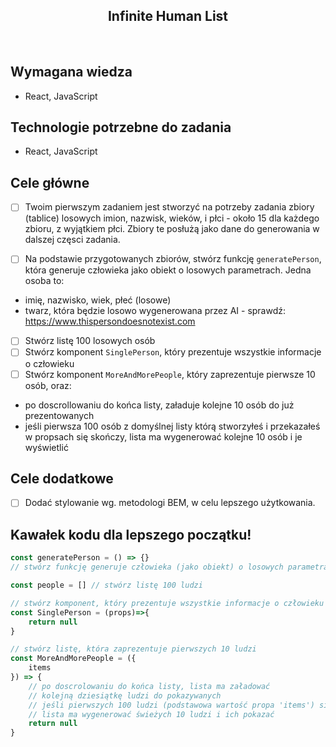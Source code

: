 <h2 align="center">Infinite Human List</h2>

<br>

## Wymagana wiedza

- React, JavaScript


## Technologie potrzebne do zadania

- React, JavaScript

## Cele główne
* [ ] Twoim pierwszym zadaniem jest stworzyć na potrzeby zadania zbiory (tablice) losowych imion, nazwisk, wieków, i płci - około 15 dla każdego zbioru, z wyjątkiem płci. Zbiory te posłużą jako dane do generowania w dalszej częsci zadania.

* [ ] Na podstawie przygotowanych zbiorów, stwórz funkcję `generatePerson`, która generuje człowieka jako obiekt o losowych parametrach. Jedna osoba to:
- imię, nazwisko, wiek, płeć (losowe)
- twarz, która będzie losowo wygenerowana przez AI - sprawdź: https://www.thispersondoesnotexist.com

* [ ] Stwórz listę 100 losowych osób
* [ ] Stwórz komponent `SinglePerson`, który prezentuje wszystkie informacje o człowieku
* [ ] Stwórz komponent `MoreAndMorePeople`, który zaprezentuje pierwsze 10 osób, oraz:
- po doscrollowaniu do końca listy, załaduje kolejne 10 osób do już prezentowanych
- jeśli pierwsza 100 osób z domyślnej listy którą stworzyłeś i przekazałeś w propsach się skończy, lista ma wygenerować kolejne 10 osób i je wyświetlić

## Cele dodatkowe

* [ ] Dodać stylowanie wg. metodologi BEM, w celu lepszego użytkowania.

## Kawałek kodu dla lepszego początku!

```javascript
const generatePerson = () => {}
// stwórz funkcję generuje człowieka (jako obiekt) o losowych parametrach

const people = [] // stwórz listę 100 ludzi

// stwórz komponent, który prezentuje wszystkie informacje o człowieku
const SinglePerson = (props)=>{
    return null
}

// stwórz listę, która zaprezentuje pierwszych 10 ludzi
const MoreAndMorePeople = ({
    items
}) => {
    // po doscrolowaniu do końca listy, lista ma załadować
    // kolejną dziesiątkę ludzi do pokazywanych
    // jeśli pierwszych 100 ludzi (podstawowa wartość propa 'items') się skończy
    // lista ma wygenerować świeżych 10 ludzi i ich pokazać
    return null
}
```




